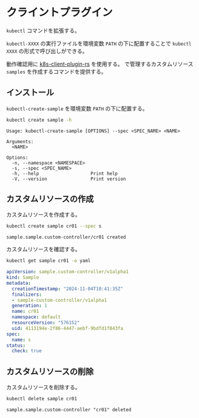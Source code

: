 # クライントプラグイン

`kubectl` コマンドを拡張する。

`kubectl-XXXX` の実行ファイルを環境変数 `PATH` の下に配置することで `kubectl XXXX` の形式で呼び出しができる。

動作確認用に [k8s-client-plugin-rs](https://github.com/9506hqwy/k8s-client-plugin-rs) を使用する。
[](./custom_controller.md) で管理するカスタムリソース `samples` を作成するコマンドを提供する。

## インストール

`kubectl-create-sample` を環境変数 `PATH` の下に配置する。

```sh
kubectl create sample -h
```

```text
Usage: kubectl-create-sample [OPTIONS] --spec <SPEC_NAME> <NAME>

Arguments:
  <NAME>

Options:
  -n, --namespace <NAMESPACE>
  -s, --spec <SPEC_NAME>
  -h, --help                   Print help
  -V, --version                Print version
```

## カスタムリソースの作成

カスタムリソースを作成する。

```sh
kubectl create sample cr01 --spec s
```

```text
sample.sample.custom-controller/cr01 created
```

カスタムリソースを確認する。

```sh
kubectl get sample cr01 -o yaml
```

```yaml
apiVersion: sample.custom-controller/v1alpha1
kind: Sample
metadata:
  creationTimestamp: "2024-11-04T10:41:35Z"
  finalizers:
  - sample-custom-controller/v1alpha1
  generation: 1
  name: cr01
  namespace: default
  resourceVersion: "576152"
  uid: 4113194e-2f86-4447-aebf-9bdfd1f843fa
spec:
  name: s
status:
  check: true
```

## カスタムリソースの削除

カスタムリソースを削除する。

```sh
kubectl delete sample cr01
```

```text
sample.sample.custom-controller "cr01" deleted
```
